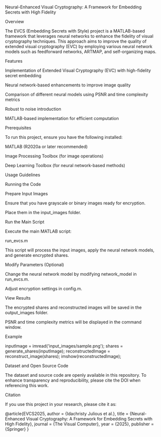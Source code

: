 Neural-Enhanced Visual Cryptography: A Framework for Embedding Secrets with High Fidelity

Overview

The EVCS (Embedding Secrets with Style) project is a MATLAB-based framework that leverages neural networks to enhance the fidelity of visual cryptography techniques. This approach aims to improve the quality of extended visual cryptography (EVC) by employing various neural network models such as feedforward networks, ARTMAP, and self-organizing maps.

Features

Implementation of Extended Visual Cryptography (EVC) with high-fidelity secret embedding

Neural network-based enhancements to improve image quality

Comparison of different neural models using PSNR and time complexity metrics

Robust to noise introduction

MATLAB-based implementation for efficient computation

Prerequisites

To run this project, ensure you have the following installed:

MATLAB (R2020a or later recommended)

Image Processing Toolbox (for image operations)

Deep Learning Toolbox (for neural network-based methods)

Usage Guidelines

Running the Code

Prepare Input Images

Ensure that you have grayscale or binary images ready for encryption.

Place them in the input_images folder.

Run the Main Script

Execute the main MATLAB script:

run_evcs.m

This script will process the input images, apply the neural network models, and generate encrypted shares.

Modify Parameters (Optional)

Change the neural network model by modifying network_model in run_evcs.m.

Adjust encryption settings in config.m.

View Results

The encrypted shares and reconstructed images will be saved in the output_images folder.

PSNR and time complexity metrics will be displayed in the command window.

Example

inputImage = imread('input_images/sample.png');
shares = generate_shares(inputImage);
reconstructedImage = reconstruct_image(shares);
imshow(reconstructedImage);

Dataset and Open Source Code

The dataset and source code are openly available in this repository. To enhance transparency and reproducibility, please cite the DOI when referencing this work.

Citation

If you use this project in your research, please cite it as:

@article{EVCS2025,
  author = {Idachristy Julious et al.},
  title = {Neural-Enhanced Visual Cryptography: A Framework for Embedding Secrets with High Fidelity},
  journal = {The Visual Computer},
  year = {2025},
  publisher = {Springer}
}
